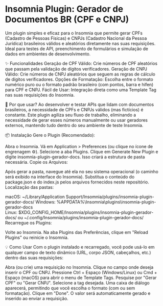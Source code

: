 # Insomnia Plugin: Gerador de Documentos BR (CPF e CNPJ)

Um plugin simples e eficaz para o Insomnia que permite gerar CPFs (Cadastro de Pessoas Físicas) e CNPJs (Cadastro Nacional da Pessoa Jurídica) brasileiros válidos e aleatórios diretamente nas suas requisições. Ideal para testes de API, preenchimento de formulários e simulação de dados em ambientes de desenvolvimento.

✨ Funcionalidades
Geração de CPF Válido: Crie números de CPF aleatórios que passam pela validação de dígitos verificadores.
Geração de CNPJ Válido: Crie números de CNPJ aleatórios que seguem as regras de cálculo de dígitos verificadores.
Opções de Formatação: Escolha entre o formato numérico puro ou o formato padrão brasileiro (com pontos, barra e hífen) para CPF e CNPJ.
Fácil de Usar: Integração direta como uma Template Tag nas suas requisições do Insomnia.

🚀 Por que usar?
Ao desenvolver e testar APIs que lidam com documentos brasileiros, a necessidade de CPFs e CNPJs válidos (mas fictícios) é constante. Este plugin agiliza seu fluxo de trabalho, eliminando a necessidade de gerar esses números manualmente ou usar geradores externos, mantendo tudo dentro do seu ambiente de teste Insomnia.

📦 Instalação
Gere o Plugin (Recomendado):

Abra o Insomnia.
Vá em Application > Preferences (ou clique no ícone de engrenagem ⚙️).
Selecione a aba Plugins.
Clique em Generate New Plugin e digite insomnia-plugin-gerador-docs.
Isso criará a estrutura de pasta necessária.
Copie os Arquivos:

Após gerar a pasta, navegue até ela no seu sistema operacional (o caminho será exibido na interface do Insomnia).
Substitua o conteúdo do package.json e do index.js pelos arquivos fornecidos neste repositório.
Localização das pastas:

macOS: ~/Library/Application Support/Insomnia/plugins/insomnia-plugin-gerador-docs/
Windows: %APPDATA%\Insomnia\plugins\insomnia-plugin-gerador-docs\
Linux: $XDG_CONFIG_HOME/Insomnia/plugins/insomnia-plugin-gerador-docs/ ou ~/.config/Insomnia/plugins/insomnia-plugin-gerador-docs/
Recarregue os Plugins:

Volte ao Insomnia.
Na aba Plugins das Preferências, clique em "Reload Plugins" ou reinicie o Insomnia.

💡 Como Usar
Com o plugin instalado e recarregado, você pode usá-lo em qualquer campo de texto dinâmico (URL, corpo JSON, cabeçalhos, etc.) dentro das suas requisições:

Abra (ou crie) uma requisição no Insomnia.
Clique no campo onde deseja inserir o CPF ou CNPJ.
Pressione Ctrl + Espaço (Windows/Linux) ou Cmd + Espaço (macOS) para abrir o menu de Template Tags.
Pesquise por "Gerar CPF" ou "Gerar CNPJ".
Selecione a tag desejada.
Uma caixa de diálogo aparecerá, permitindo que você escolha o formato (com ou sem formatação).
Clique em "Done". O valor será automaticamente gerado e inserido ao enviar a requisição.

